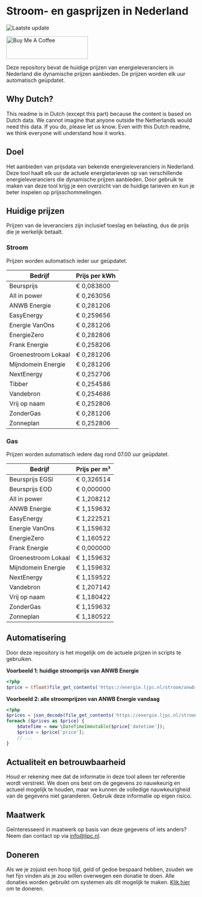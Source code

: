 # Stroom- en gasprijzen in Nederland

![Laatste update](https://img.shields.io/badge/laatste%20update-2024--06--10%2013%3A00%20CET-brightgreen)

<a href="https://www.buymeacoffee.com/Lars-" target="_blank"><img src="https://cdn.buymeacoffee.com/buttons/v2/default-orange.png" alt="Buy Me A Coffee" height="60" style="height: 60px !important;width: 217px !important;" ></a>

Deze repository bevat de huidige prijzen van energieleveranciers in Nederland die dynamische prijzen aanbieden. De prijzen worden elk uur automatisch geüpdatet.

## Why Dutch?

This readme is in Dutch (except this part) because the content is based on Dutch data. We cannot imagine that anyone outside the Netherlands would need this data. If you do, please let us know. Even with this Dutch readme, we think
everyone will understand how it works.

## Doel

Het aanbieden van prijsdata van bekende energieleveranciers in Nederland. Deze tool haalt elk uur de actuele energietarieven op van verschillende energieleveranciers die dynamische prijzen aanbieden. Door gebruik te maken van deze tool
krijg je een overzicht van de huidige tarieven en kun je beter inspelen op prijsschommelingen.

## Huidige prijzen

Prijzen van de leveranciers zijn inclusief toeslag en belasting, dus de prijs die je werkelijk betaalt.

### Stroom

Prijzen worden automatisch ieder uur geüpdatet.

 Bedrijf | Prijs per kWh 
---------|---------------
Beursprijs | € 0,083600
All in power | € 0,263056
ANWB Energie | € 0,281206
EasyEnergy | € 0,259656
Energie VanOns | € 0,281206
EnergieZero | € 0,282806
Frank Energie | € 0,258206
Groenestroom Lokaal | € 0,281206
Mijndomein Energie | € 0,281206
NextEnergy | € 0,252706
Tibber | € 0,254586
Vandebron | € 0,254686
Vrij op naam | € 0,252806
ZonderGas | € 0,281206
Zonneplan | € 0,252806


### Gas

Prijzen worden automatisch iedere dag rond 07.00 uur geüpdatet.

 Bedrijf | Prijs per m³ 
---------|--------------
Beursprijs EGSI | € 0,326514
Beursprijs EOD | € 0,000000
All in power | € 1,208212
ANWB Energie | € 1,159632
EasyEnergy | € 1,222521
Energie VanOns | € 1,159632
EnergieZero | € 1,160522
Frank Energie | € 0,000000
Groenestroom Lokaal | € 1,159632
Mijndomein Energie | € 1,159632
NextEnergy | € 1,159522
Vandebron | € 1,207142
Vrij op naam | € 1,180422
ZonderGas | € 1,159632
Zonneplan | € 1,180522


## Automatisering

Door deze repository is het mogelijk om de actuele prijzen in scripts te gebruiken.

**Voorbeeld 1: huidige stroomprijs van ANWB Energie**

```php
<?php
$price = (float)file_get_contents('https://energie.ljpc.nl/stroom/anwb-energie-nu.txt');

```

**Voorbeeld 2: alle stroomprijzen van ANWB Energie vandaag**

```php
<?php
$prices = json_decode(file_get_contents('https://energie.ljpc.nl/stroom/all-in-power-vandaag.json'),true);
foreach ($prices as $price) {
    $dateTime = new \DateTimeImmutable($price['datetime']);
    $price = $price['price'];
    // ...
}
```

## Actualiteit en betrouwbaarheid

Houd er rekening mee dat de informatie in deze tool alleen ter referentie wordt verstrekt. We doen ons best om de gegevens zo nauwkeurig en actueel mogelijk te houden, maar we kunnen de volledige nauwkeurigheid van de gegevens niet
garanderen. Gebruik deze informatie op eigen risico.

## Maatwerk

Geïnteresseerd in maatwerk op basis van deze gegevens of iets anders? Neem dan contact op
via [info@ljpc.nl](mailto:info@ljpc.nl?subject=Energie%20prijzen).

## Doneren

Als we je zojuist een hoop tijd, geld of gedoe bespaard hebben, zouden we het fijn vinden als je zou willen overwegen een
donatie te doen. Alle donaties worden gebruikt om systemen als dit mogelijk te
maken. [Klik hier](https://www.buymeacoffee.com/Lars-) om te doneren.
